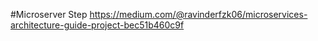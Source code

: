 #Microserver Step
https://medium.com/@ravinderfzk06/microservices-architecture-guide-project-bec51b460c9f